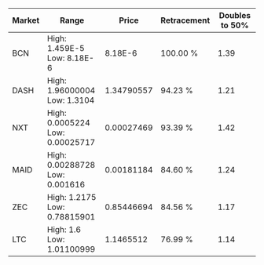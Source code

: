| Market | Range | Price| Retracement | Doubles to 50% |
| --- | --- | --- | --- | --- |
| BCN | High: 1.459E-5<br />Low: 8.18E-6 | 8.18E-6 | 100.00 % | 1.39 |
| DASH | High: 1.96000004<br />Low: 1.3104 | 1.34790557 | 94.23 % | 1.21 |
| NXT | High: 0.0005224<br />Low: 0.00025717 | 0.00027469 | 93.39 % | 1.42 |
| MAID | High: 0.00288728<br />Low: 0.001616 | 0.00181184 | 84.60 % | 1.24 |
| ZEC | High: 1.2175<br />Low: 0.78815901 | 0.85446694 | 84.56 % | 1.17 |
| LTC | High: 1.6<br />Low: 1.01100999 | 1.1465512 | 76.99 % | 1.14 |
